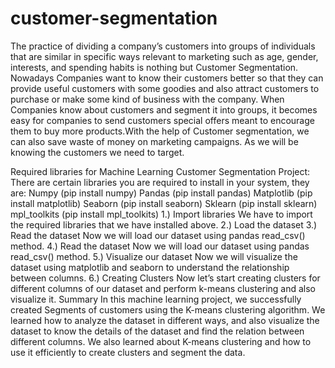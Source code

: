 # customer-segmentation
The practice of dividing a company’s customers into groups of individuals that are similar in specific ways relevant to marketing such as age, gender, interests, and spending habits is nothing but Customer Segmentation.
Nowadays Companies want to know their customers better so that they can provide useful customers with some goodies and also attract customers to purchase or make some kind of business with the company. When Companies know about customers and segment it into groups, it becomes easy for companies to send customers special offers meant to encourage them to buy more products.With the help of Customer segmentation, we can also save waste of money on marketing campaigns. As we will be knowing the customers we need to target.

Required libraries for Machine Learning Customer Segmentation Project:
There are certain libraries you are required to install in your system, they are:
Numpy (pip install numpy)
Pandas (pip install pandas)
Matplotlib (pip install matplotlib)
Seaborn (pip install seaborn)
Sklearn (pip install sklearn)
mpl_toolkits (pip install mpl_toolkits)
1.) Import libraries
We have to import the required libraries that we have installed above.
2.) Load the dataset
3.) Read the dataset
Now we will load our dataset using pandas read_csv() method.
4.) Read the dataset
Now we will load our dataset using pandas read_csv() method.
5.) Visualize our dataset
Now we will visualize the dataset using matplotlib and seaborn to understand the relationship between columns.
6.) Creating Clusters
Now let’s start creating clusters for different columns of our dataset and perform k-means clustering and also visualize it.
Summary
In this machine learning project, we successfully created Segments of customers using the K-means clustering algorithm. We learned how to analyze the dataset in different ways, and also visualize the dataset to know the details of the dataset and find the relation between different columns. We also learned about K-means clustering and how to use it efficiently to create clusters and segment the data.
